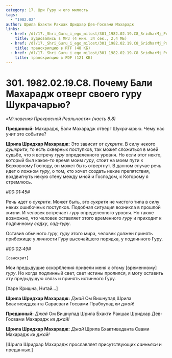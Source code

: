 ```yaml
---
category: 17. Шри Гуру и его милость
tags:
  - "1982.02"
author: Шрила Бхакти Ракшак Шридхар Дев-Госвами Махарадж
links:
  - href: /dl/17._Shri_Guru_i_ego_milost/301_1982.02.19.C8_SridharMj_Pochemu_Bali_Maharaj_otverg_svoyego_guru_Shukracharyu.mp3
    title: аудиозапись в MP3 (4 мин. 34 сек., 2,4 МБ)
  - href: /dl/17._Shri_Guru_i_ego_milost/301_1982.02.19.C8_SridharMj_Pochemu_Bali_Maharaj_otverg_svoyego_guru_Shukracharyu.rtf
    title: транскрипцию в RTF (48 КБ)
  - href: /dl/17._Shri_Guru_i_ego_milost/301_1982.02.19.C8_SridharMj_Pochemu_Bali_Maharaj_otverg_svoyego_guru_Shukracharyu.pdf
    title: транскрипцию в PDF (121 КБ)
---
```


# 301. 1982.02.19.C8. Почему Бали Махарадж отверг своего гуру Шукрачарью?

*«Мгновения Прекрасной Реальности» (часть 8.8)*

**Преданный:** Махарадж, Бали Махарадж отверг Шукрачарью. Чему нас учит это событие?

**Шрила Шридхар Махарадж:** Это зависит от *сукрити*. В силу некого *душкрити*, то есть скверных поступков, так может сложиться в моей судьбе, что я встречу *гуру* определенного уровня. Но если этот некто, который был какое-то время моим *гуру*, стоит на моем пути к Верховному Господу, он может быть отвергнут. В данном случае речь идет о ложном *гуру*, о том, кто хочет создать некие препятствия, воздвигнуть некую стену между мной и Господом, к Которому я стремлюсь.

*#00:01:45#*

Речь идет о *сукрити*. Может быть, это *сукрити* не чистого типа в силу неких ошибочных поступков. Подобная ситуация возникла в прошлой жизни. И человек встречает *гуру* определенного уровня. Но также возможно, что человек оставляет этого временного *гуру* и приходит к подлинному *садху*, *сад-гуру*.

Оставив обычного *гуру*, *гуру* этого мира, человек должен принять прибежище у личности Гуру высочайшего порядка, у подлинного Гуру.

*#00:02:49#*

    [санскрит]

Мои предыдущие оскорбления привели меня к этому [временному] *гуру*. Но когда подлинный свет, свет истины пролился, я могу оставить эту предыдущую связь и принять истинного Гуру.

[Харе Кришна, Нитай…]

**Шрила Шридхар Махарадж:** *Джай* Ом Вишнупад Шрила Бхактисиддханта Сарасвати Госвами Прабхупад *ки джай!*

**Преданный:** *Джай* Ом Вишнупад Шрила Бхакти Ракшак Шридхар Дев-Госвами Махарадж *ки джай!*

**Шрила Шридхар Махарадж:** *Джай* Шрила Бхактиведанта Свами Махарадж *ки джай!*

[Шрила Шридхар Махарадж прославляет присутствующих *санньяси* и преданных.]

